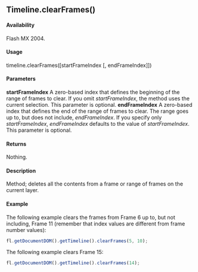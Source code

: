 ## Timeline.clearFrames()

#### Availability

Flash MX 2004.

#### Usage

timeline.clearFrames([startFrameIndex [, endFrameIndex]])

#### Parameters

**startFrameIndex** A zero-based index that defines the beginning of the range of frames to clear. If you omit
*startFrameIndex*, the method uses the current selection. This parameter is optional.
**endFrameIndex** A zero-based index that defines the end of the range of frames to clear. The range goes up to, but does not include, *endFrameIndex*. If you specify only *startFrameIndex*, *endFrameIndex* defaults to the value of *startFrameIndex*. This parameter is optional.

#### Returns

Nothing.

#### Description

Method; deletes all the contents from a frame or range of frames on the current layer.

#### Example

The following example clears the frames from Frame 6 up to, but not including, Frame 11 (remember that index values are different from frame number values):

```javascript
fl.getDocumentDOM().getTimeline().clearFrames(5, 10);
```

The following example clears Frame 15:

```javascript
fl.getDocumentDOM().getTimeline().clearFrames(14);
```
